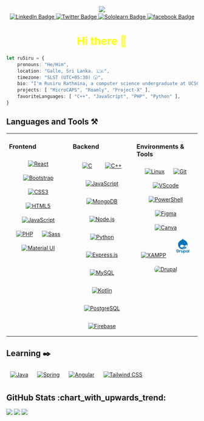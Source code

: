<!-- ### Hi there 👋 -->

<div id="header" align="center">
<!--   <img src="https://media.giphy.com/media/M9gbBd9nbDrOTu1Mqx/giphy.gif" width="100"/> -->
  <img src="https://media.giphy.com/media/zhYSVCirREeIZtONCI/giphy.gif" width="150"/>
<!--   <img src="https://media.giphy.com/media/2bvcIZuvnBkWxb68Bx/giphy.gif" width="150"/> -->
</div>

<div id="badges"  align="center">
<!--     <a href="your-youtube-URL">
    <img src="https://img.shields.io/badge/YouTube-red?style=for-the-badge&logo=youtube&logoColor=white" alt="Youtube Badge"/>
  </a> -->
  <a href="https://www.linkedin.com/in/ru5iru">
    <img src="https://img.shields.io/badge/LinkedIn-blue?style=for-the-badge&logo=linkedin&logoColor=white" alt="LinkedIn Badge"/>
  </a>
  <a href="https://twitter.com/ru5iru" target="_blank">
    <img src="https://img.shields.io/badge/Twitter-black?style=for-the-badge&logo=x&logoColor=white" alt="Twitter Badge"/>
  </a>
  <a href="https://www.sololearn.com/profile/21588952" target="_blank">
    <img src="https://img.shields.io/badge/-Sololearn-8252dd?style=for-the-badge&logo=Sololearn&logoColor=white" alt="Sololearn Badge"/>
  </a>
  <a href="https://www.facebook.com/ru5iru/" target="_blank">
    <img src="https://img.shields.io/badge/facebook-blue?style=for-the-badge&logo=facebook&logoColor=white" alt="facebook Badge"/>
  </a>
</div>

<div id="header" align="center">
  <h1 style="color: yellow;">
    Hi there 👋
<!--     <img src="https://media.giphy.com/media/hvRJCLFzcasrR4ia7z/giphy.gif" width="30px"/> -->
</h1>
</div>

```typescript
let ru5iru = {
    pronouns: "He/Him",
    location: "Galle, Sri Lanka. 🇱🇰",
    timezone: "SLST (UTC+05:30) 🕠",
    bio: "I'm Rusiru Rathmina, a computer science undergraduate at UCSC 👨‍💻",
    projects: [ "MicroCAPS", "Roamly", "Project-X" ],
    favoriteLanguages: [ "C++", "JavaScript", "PHP", "Python" ],
}
```

## Languages and Tools :hammer_and_pick:

<table><tr><td valign="top" width="33%">

### Frontend

<div align="center">  
  <a href="https://reactjs.org/" target="_blank"><img style="margin: 10px" src="https://profilinator.rishav.dev/skills-assets/react-original-wordmark.svg" alt="React" height="40" /></a>  
  <a href="https://getbootstrap.com/docs/3.4/javascript/" target="_blank"><img style="margin: 10px" src="https://profilinator.rishav.dev/skills-assets/bootstrap-plain.svg" alt="Bootstrap" height="40" /></a>  
  <a href="https://www.w3schools.com/css/" target="_blank"><img style="margin: 10px" src="https://profilinator.rishav.dev/skills-assets/css3-original-wordmark.svg" alt="CSS3" height="40" /></a>  
  <a href="https://en.wikipedia.org/wiki/HTML5" target="_blank"><img style="margin: 10px" src="https://profilinator.rishav.dev/skills-assets/html5-original-wordmark.svg" alt="HTML5" height="40" /></a>
  <a href="https://www.javascript.com/" target="_blank"><img style="margin: 10px" src="https://profilinator.rishav.dev/skills-assets/javascript-original.svg" alt="JavaScript" height="40" /></a> 
  <a href="https://www.php.net/" target="_blank"><img style="margin: 10px" src="https://profilinator.rishav.dev/skills-assets/php-original.svg" alt="PHP" height="40" /></a>   
  <a href="https://sass-lang.com/" target="_blank"><img style="margin: 10px" src="https://profilinator.rishav.dev/skills-assets/sass-original.svg" alt="Sass" height="40" /></a>
<!-- <a href="https://www.chartjs.org/" target="_blank"><img style="margin: 10px" src="https://profilinator.rishav.dev/skills-assets/logo-title.svg" alt="Chart.js" height="40" /></a> -->
  <!-- <a href="https://angular.io/" target="_blank"><img style="margin: 10px" src="https://profilinator.rishav.dev/skills-assets/angularjs-original.svg" alt="Angular" height="40" /></a>   -->
  <a href="https://mui.com/" target="_blank"><img style="margin: 10px" src="https://profilinator.rishav.dev/skills-assets/mui.png" alt="Material UI" height="40" /></a>  
  <!-- <a href="https://chakra-ui.com/" target="_blank"><img style="margin: 10px" src="https://profilinator.rishav.dev/skills-assets/chakraui.png" alt="Chakra UI" height="40" /></a>   -->  
  <!-- <a href="https://wordpress.com/" target="_blank"><img style="margin: 10px" src="https://profilinator.rishav.dev/skills-assets/wordpress.png" alt="WordPress" height="40" /></a> -->
</div>

</td><td valign="top" width="33%">

### Backend

<div align="center">  
  <a href="https://www.cprogramming.com/" target="_blank"><img style="margin: 15px" src="https://profilinator.rishav.dev/skills-assets/c-original.svg" alt="C" height="40" /></a>
  <a href="https://www.cplusplus.com/" target="_blank"><img style="margin: 15px" src="https://profilinator.rishav.dev/skills-assets/cplusplus-original.svg" alt="C++" height="40" /></a>  
  <a href="https://www.javascript.com/" target="_blank"><img style="margin: 15px" src="https://profilinator.rishav.dev/skills-assets/javascript-original.svg" alt="JavaScript" height="40" /></a> 
  <a href="https://www.mongodb.com/" target="_blank"><img style="margin: 15px" src="https://profilinator.rishav.dev/skills-assets/mongodb-original-wordmark.svg" alt="MongoDB" height="40" /></a>  
  <a href="https://nodejs.org/" target="_blank"><img style="margin: 15px" src="https://profilinator.rishav.dev/skills-assets/nodejs-original-wordmark.svg" alt="Node.js" height="40" /></a>
  <a href="https://www.python.org/" target="_blank"><img style="margin: 15px" src="https://profilinator.rishav.dev/skills-assets/python-original.svg" alt="Python" height="40" /></a>  
  <a href="https://expressjs.com/" target="_blank"><img style="margin: 15px" src="https://profilinator.rishav.dev/skills-assets/express-original-wordmark.svg" alt="Express.js" height="40" /></a>  
  <a href="https://www.mysql.com/" target="_blank"><img style="margin: 15px" src="https://profilinator.rishav.dev/skills-assets/mysql-original-wordmark.svg" alt="MySQL" height="40" /></a>
  <a href="https://kotlinlang.org/" target="_blank"><img style="margin: 15px" src="https://profilinator.rishav.dev/skills-assets/kotlinlang-icon.svg" alt="Kotlin" height="40" /></a>
  <a href="https://www.postgresql.org/" target="_blank"><img style="margin: 15px" src="https://profilinator.rishav.dev/skills-assets/postgresql-original-wordmark.svg" alt="PostgreSQL" height="40" /></a>
  <a href="https://firebase.google.com/" target="_blank"><img style="margin: 15px" src="https://profilinator.rishav.dev/skills-assets/firebase.png" alt="Firebase" height="40" /></a>
</div>

</td><td valign="top" width="33%">

### Environments & Tools

<div align="center">  
  <a href="https://www.linux.org/" target="_blank"><img style="margin: 10px" src="https://profilinator.rishav.dev/skills-assets/linux-original.svg" alt="Linux" height="40" /></a>  
  <a href="https://github.com/" target="_blank"><img style="margin: 10px" src="https://profilinator.rishav.dev/skills-assets/git-scm-icon.svg" alt="Git" height="40" /></a>
  <a href="" target="_blank"><img style="margin: 10px" src="https://cdn.jsdelivr.net/gh/devicons/devicon/icons/vscode/vscode-original.svg" alt="VScode" height="40" /></a>
  <a href="https://docs.microsoft.com/en-us/powershell/" target="_blank"><img style="margin: 10px" src="https://profilinator.rishav.dev/skills-assets/powershell.png" alt="PowerShell" height="40" /></a> 
  <a href="https://www.figma.com/" target="_blank"><img style="margin: 10px" src="https://profilinator.rishav.dev/skills-assets/figma-icon.svg" alt="Figma" height="40" /></a>
  <a href="https://www.canva.com/" target="_blank"><img style="margin: 10px" src="https://cdn.jsdelivr.net/gh/devicons/devicon/icons/canva/canva-original.svg" alt="Canva" height="40" /></a>
  <a href="https://www.apachefriends.org/" target="_blank"><img style="margin: 10px" src="https://profilinator.rishav.dev/skills-assets/xampp.png" alt="XAMPP" height="40" /></a> 
  <a href="https://www.drupal.org/" target="_blank"><img style="margin: 10px" src="https://github.com/devicons/devicon/blob/v2.16.0/icons/drupal/drupal-plain-wordmark.svg" alt="Drupal" height="40" /></a>
  <a href="https://www.drupal.org/" target="_blank"><img style="margin: 10px;border-radius: 0.375rem;" src="https://avatars.githubusercontent.com/u/15967950?s=200&v=4" alt="Drupal" height="40" /></a>
  <!-- <a href="https://www.adobe.com/in/products/photoshop.html" target="_blank"><img style="margin: 10px" src="https://profilinator.rishav.dev/skills-assets/photoshop-plain.svg" alt="Photoshop" height="40" /></a>   -->
  <!-- <a href="https://www.latex-project.org/" target="_blank"><img style="margin: 10px" src="https://profilinator.rishav.dev/skills-assets/latex.png" alt="LaTeX" height="40" /></a> -->
</div>
</td></tr>

</table>

## Learning :black_nib:

<a href="https://www.java.com/" target="_blank"><img style="margin: 10px" src="https://profilinator.rishav.dev/skills-assets/java-original-wordmark.svg" alt="Java" height="40" /></a>
<a href="https://docs.spring.io/" target="_blank"><img style="margin: 10px" src="https://profilinator.rishav.dev/skills-assets/springio-icon.svg" alt="Spring" height="40" /></a>
<a href="https://angular.io/" target="_blank"><img style="margin: 10px" src="https://profilinator.rishav.dev/skills-assets/angularjs-original.svg" alt="Angular" height="40" /></a>
<a href="https://www.tailwindcss.com/" target="_blank"><img style="margin: 10px" src="https://profilinator.rishav.dev/skills-assets/tailwindcss.svg" alt="Tailwind CSS" height="40" /></a> 

<h2>GitHub Stats :chart_with_upwards_trend:</h2>
<img src="http://github-profile-summary-cards.vercel.app/api/cards/profile-details?username=ru5iru&theme=dark">
  <span>
    <img src="http://github-profile-summary-cards.vercel.app/api/cards/repos-per-language?username=ru5iru&theme=dark">
  </span>
  <span>
    <img src="http://github-profile-summary-cards.vercel.app/api/cards/most-commit-language?username=ru5iru&theme=dark">
  </span>
<!--   <br/>
  <br/>
  <div>
    <div>
      <img src="https://github-readme-stats.vercel.app/api/top-langs/?username=ru5iru&theme=dark">
    </div>
   <br/>
    <div>
      <img src="https://github-readme-stats.vercel.app/api?username=ru5iru&&show_icons=true&title_color=ffffff&icon_color=bb2acf&text_color=daf7dc&bg_color=151515">
    </div>
  </div> -->
<!--
**ru5iru/ru5iru** is a ✨ _special_ ✨ repository because its `README.md` (this file) appears on your GitHub profile.

Here are some ideas to get you started:

- 🔭 I’m currently working on ...
- 🌱 I’m currently learning ...
- 👯 I’m looking to collaborate on ...
- 🤔 I’m looking for help with ...
- 💬 Ask me about ...
- 📫 How to reach me: ...
- 😄 Pronouns: ...
- ⚡ Fun fact: ...
-->
